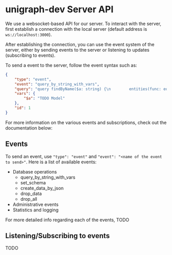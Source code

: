 # unigraph-dev Server API

We use a websocket-based API for our server. To interact with the server, first establish a connection with the local server (default address is `ws://localhost:3000`).

After establishing the connection, you can use the event system of the server, either by sending events to the server or listening to updates (subscribing to events).

To send a event to the server, follow the event syntax such as:

```json
{
    "type": "event",
    "event": "query_by_string_with_vars",
    "query": "query findByName($a: string) {\n        entities(func: eq(name, $a)) {\n          uid\n          name\n          definition @filter(eq(name, \"Owner\")) {\n            name\n          }\n          otherField {\n            notDefined\n          }\n        }\n      }",
    "vars": {
        "$a": "TODO Model"
    },
    "id": 1
}
```

For more information on the various events and subscriptions, check out the documentation below:

## Events

To send an event, use `"type": "event"` and `"event": "<name of the event to send>"`. Here is a list of available events:

- Database operations
    * query_by_string_with_vars
    * set_schema
    * create_data_by_json
    * drop_data
    * drop_all
- Administrative events
- Statistics and logging 

For more detailed info regarding each of the events, TODO

## Listening/Subscribing to events

TODO